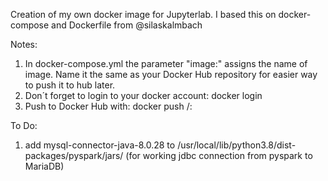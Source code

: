 Creation of my own docker image for Jupyterlab. I based this on docker-compose and Dockerfile from @silaskalmbach

Notes:

1) In docker-compose.yml the parameter "image:" assigns the name of image. Name it the same as your Docker Hub repository for easier way to push it to hub later.
2) Don´t forget to login to your docker account: docker login
3) Push to Docker Hub with: docker push <hub-user>/<repo-name>:<tag> 

  
To Do:
1) add mysql-connector-java-8.0.28 to /usr/local/lib/python3.8/dist-packages/pyspark/jars/  (for working jdbc connection from pyspark to MariaDB)
